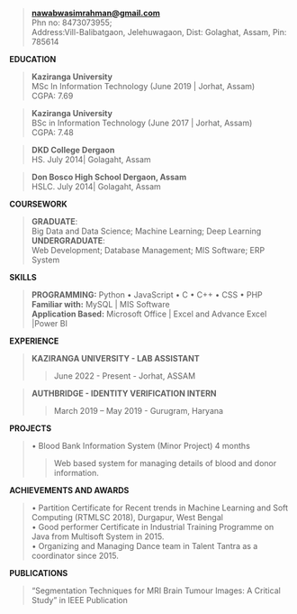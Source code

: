 >**nawabwasimrahman@gmail.com** <br>
>Phn no: 8473073955;<br>
>Address:Vill-Balibatgaon, Jelehuwagaon, Dist: Golaghat, Assam, Pin: 785614

**EDUCATION**
>**Kaziranga University**<br>
      MSc In Information Technology (June 2019 | Jorhat, Assam) <br>
      CGPA: 7.69
      
  >**Kaziranga University**<br>
      BSc in Information Technology (June 2017 | Jorhat, Assam)<br>
      CGPA: 7.48<br>
      
  >**DKD College Dergaon**<br>
      HS. July 2014| Golagaht, Assam<br>
      
  >**Don Bosco High School Dergaon, Assam**<br>
      HSLC. July 2014| Golagaht, Assam<br>
      
**COURSEWORK**
>**GRADUATE**: <br>Big Data and Data Science; Machine Learning; Deep Learning <br>
 >**UNDERGRADUATE**:<br> Web Development; Database Management; MIS Software; ERP System <br>
      
**SKILLS**
   >**PROGRAMMING:** Python • JavaScript • C • C++ • CSS • PHP<br>
   >**Familiar with:** MySQL | MIS Software<br>
   >**Application Based:** Microsoft Office | Excel and Advance Excel |Power BI <br>

**EXPERIENCE**
>**KAZIRANGA UNIVERSITY - LAB ASSISTANT<br>**
 >>June 2022 - Present - Jorhat, ASSAM<br>

>**AUTHBRIDGE - IDENTITY VERIFICATION INTERN<br>**
  >>March 2019 – May 2019 - Gurugram, Haryana<br>

**PROJECTS**
> • Blood Bank Information System (Minor Project) 4 months<br>
>>Web based system for managing details of blood and donor information.<br>
      
**ACHIEVEMENTS AND AWARDS**
> • Partition Certificate for Recent trends in Machine Learning and Soft Computing (RTMLSC 2018), Durgapur, West Bengal<br>
> • Good performer Certificate in Industrial Training Programme on Java from Multisoft System in 2015.<br>
• Organizing and Managing Dance team in Talent Tantra as a coordinator since 2015.<br>

**PUBLICATIONS**
> “Segmentation Techniques for MRI Brain Tumour Images: A Critical Study” in IEEE Publication <br>
